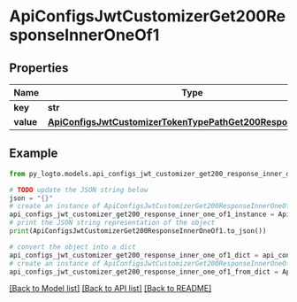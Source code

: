 # ApiConfigsJwtCustomizerGet200ResponseInnerOneOf1


## Properties

Name | Type | Description | Notes
------------ | ------------- | ------------- | -------------
**key** | **str** |  | 
**value** | [**ApiConfigsJwtCustomizerTokenTypePathGet200ResponseOneOf1**](ApiConfigsJwtCustomizerTokenTypePathGet200ResponseOneOf1.md) |  | 

## Example

```python
from py_logto.models.api_configs_jwt_customizer_get200_response_inner_one_of1 import ApiConfigsJwtCustomizerGet200ResponseInnerOneOf1

# TODO update the JSON string below
json = "{}"
# create an instance of ApiConfigsJwtCustomizerGet200ResponseInnerOneOf1 from a JSON string
api_configs_jwt_customizer_get200_response_inner_one_of1_instance = ApiConfigsJwtCustomizerGet200ResponseInnerOneOf1.from_json(json)
# print the JSON string representation of the object
print(ApiConfigsJwtCustomizerGet200ResponseInnerOneOf1.to_json())

# convert the object into a dict
api_configs_jwt_customizer_get200_response_inner_one_of1_dict = api_configs_jwt_customizer_get200_response_inner_one_of1_instance.to_dict()
# create an instance of ApiConfigsJwtCustomizerGet200ResponseInnerOneOf1 from a dict
api_configs_jwt_customizer_get200_response_inner_one_of1_from_dict = ApiConfigsJwtCustomizerGet200ResponseInnerOneOf1.from_dict(api_configs_jwt_customizer_get200_response_inner_one_of1_dict)
```
[[Back to Model list]](../README.md#documentation-for-models) [[Back to API list]](../README.md#documentation-for-api-endpoints) [[Back to README]](../README.md)


